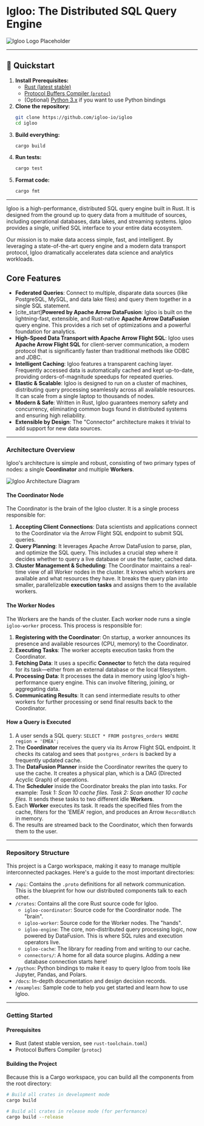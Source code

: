 # Igloo: The Distributed SQL Query Engine

![Igloo Logo Placeholder](https://placehold.co/400x200/172554/ffffff?text=Igloo)

---

## 🚀 Quickstart

1.  **Install Prerequisites:**
    * [Rust (latest stable)](https://www.rust-lang.org/tools/install)
    * [Protocol Buffers Compiler (`protoc`)](https://grpc.io/docs/protoc-installation/)
    * (Optional) [Python 3.x](https://www.python.org/downloads/) if you want to use Python bindings
2.  **Clone the repository:**
    ```bash
    git clone https://github.com/igloo-io/igloo
    cd igloo
    ```
3.  **Build everything:**
    ```bash
    cargo build
    ```
4.  **Run tests:**
    ```bash
    cargo test
    ```
5.  **Format code:**
    ```bash
    cargo fmt
    ```

---

Igloo is a high-performance, distributed SQL query engine built in Rust. It is designed from the ground up to query data from a multitude of sources, including operational databases, data lakes, and streaming systems. Igloo provides a single, unified SQL interface to your entire data ecosystem.

Our mission is to make data access simple, fast, and intelligent. By leveraging a state-of-the-art query engine and a modern data transport protocol, Igloo dramatically accelerates data science and analytics workloads.

## Core Features

* **Federated Queries**: Connect to multiple, disparate data sources (like PostgreSQL, MySQL, and data lake files) and query them together in a single SQL statement.
* [cite_start]**Powered by Apache Arrow DataFusion**: Igloo is built on the lightning-fast, extensible, and Rust-native **Apache Arrow DataFusion** query engine.  This provides a rich set of optimizations and a powerful foundation for analytics.
* **High-Speed Data Transport with Apache Arrow Flight SQL**: Igloo uses **Apache Arrow Flight SQL** for client-server communication, a modern protocol that is significantly faster than traditional methods like ODBC and JDBC.
* **Intelligent Caching**: Igloo features a transparent caching layer. Frequently accessed data is automatically cached and kept up-to-date, providing orders-of-magnitude speedups for repeated queries.
* **Elastic & Scalable**: Igloo is designed to run on a cluster of machines, distributing query processing seamlessly across all available resources. It can scale from a single laptop to thousands of nodes.
* **Modern & Safe**: Written in Rust, Igloo guarantees memory safety and concurrency, eliminating common bugs found in distributed systems and ensuring high reliability.
* **Extensible by Design**: The "Connector" architecture makes it trivial to add support for new data sources.

---

### Architecture Overview

Igloo's architecture is simple and robust, consisting of two primary types of nodes: a single **Coordinator** and multiple **Workers**.

![Igloo Architecture Diagram](https://placehold.co/800x450/e0f2fe/172554?text=Coordinator-Worker%20Architecture)

#### The Coordinator Node

The Coordinator is the brain of the Igloo cluster. It is a single process responsible for:

1.  **Accepting Client Connections**: Data scientists and applications connect to the Coordinator via the Arrow Flight SQL endpoint to submit SQL queries.
2.  **Query Planning**: It leverages Apache Arrow DataFusion to parse, plan, and optimize the SQL query. This includes a crucial step where it decides whether to query a live database or use the faster, cached data.
3.  **Cluster Management & Scheduling**: The Coordinator maintains a real-time view of all Worker nodes in the cluster. It knows which workers are available and what resources they have. It breaks the query plan into smaller, parallelizable **execution tasks** and assigns them to the available workers.

#### The Worker Nodes

The Workers are the hands of the cluster. Each worker node runs a single `igloo-worker` process. This process is responsible for:

1.  **Registering with the Coordinator**: On startup, a worker announces its presence and available resources (CPU, memory) to the Coordinator.
2.  **Executing Tasks**: The worker accepts execution tasks from the Coordinator.
3.  **Fetching Data**: It uses a specific **Connector** to fetch the data required for its task—either from an external database or the local filesystem.
4.  **Processing Data**: It processes the data in memory using Igloo's high-performance query engine. This can involve filtering, joining, or aggregating data.
5.  **Communicating Results**: It can send intermediate results to other workers for further processing or send final results back to the Coordinator.

#### How a Query is Executed

1.  A user sends a SQL query: `SELECT * FROM postgres_orders WHERE region = 'EMEA';`
2.  The **Coordinator** receives the query via its Arrow Flight SQL endpoint. It checks its catalog and sees that `postgres_orders` is backed by a frequently updated cache.
3.  The **DataFusion Planner** inside the Coordinator rewrites the query to use the cache. It creates a physical plan, which is a DAG (Directed Acyclic Graph) of operations.
4.  The **Scheduler** inside the Coordinator breaks the plan into tasks. For example: *Task 1: Scan 10 cache files. Task 2: Scan another 10 cache files.* It sends these tasks to two different idle **Workers**.
5.  Each **Worker** executes its task. It reads the specified files from the cache, filters for the 'EMEA' region, and produces an Arrow `RecordBatch` in memory.
6.  The results are streamed back to the Coordinator, which then forwards them to the user.

---

### Repository Structure

This project is a Cargo workspace, making it easy to manage multiple interconnected packages. Here's a guide to the most important directories:

* `/api`: Contains the `.proto` definitions for all network communication. This is the blueprint for how our distributed components talk to each other.
* `/crates`: Contains all the core Rust source code for Igloo.
    * `igloo-coordinator`: Source code for the Coordinator node. The "brain".
    * `igloo-worker`: Source code for the Worker nodes. The "hands".
    * `igloo-engine`: The core, non-distributed query processing logic, now powered by DataFusion. This is where SQL rules and execution operators live.
    * `igloo-cache`: The library for reading from and writing to our cache.
    * `connectors/`: A home for all data source plugins. Adding a new database connection starts here!
* `/python`: Python bindings to make it easy to query Igloo from tools like Jupyter, Pandas, and Polars.
* `/docs`: In-depth documentation and design decision records.
* `/examples`: Sample code to help you get started and learn how to use Igloo.

---

### Getting Started

#### Prerequisites

* Rust (latest stable version, see `rust-toolchain.toml`)
* Protocol Buffers Compiler (`protoc`)

#### Building the Project

Because this is a Cargo workspace, you can build all the components from the root directory:

```bash
# Build all crates in development mode
cargo build

# Build all crates in release mode (for performance)
cargo build --release